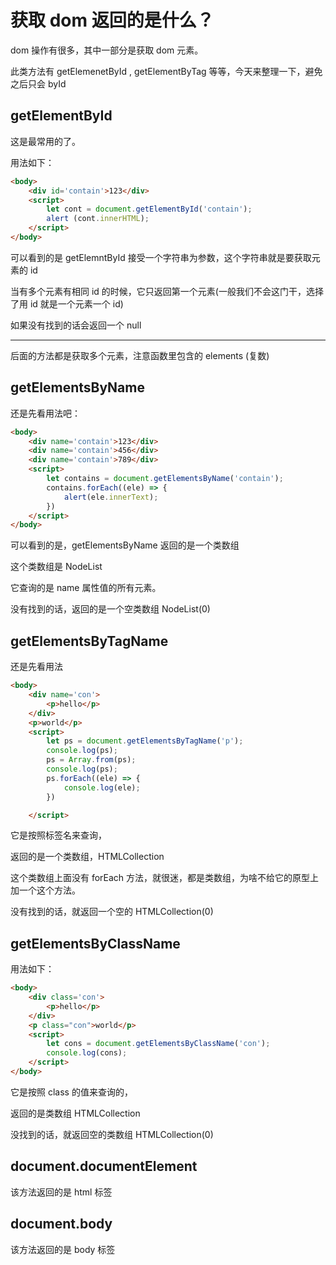# 获取 dom 返回的是什么？    

dom 操作有很多，其中一部分是获取 dom 元素。     

此类方法有 getElemenetById , getElementByTag  等等，今天来整理一下，避免之后只会 byId     

## getElementById

这是最常用的了。      

用法如下：    

```html
<body>
    <div id='contain'>123</div>
    <script>
        let cont = document.getElementById('contain');
        alert (cont.innerHTML);
    </script>
</body>
```    
可以看到的是 getElemntById 接受一个字符串为参数，这个字符串就是要获取元素的 id     

当有多个元素有相同 id 的时候，它只返回第一个元素(一般我们不会这门干，选择了用 id 就是一个元素一个 id)     

如果没有找到的话会返回一个 null     

---

后面的方法都是获取多个元素，注意函数里包含的 elements (复数)      

## getElementsByName

还是先看用法吧：    

```html
<body>
    <div name='contain'>123</div>
    <div name='contain'>456</div>
    <div name='contain'>789</div>
    <script>
        let contains = document.getElementsByName('contain');
        contains.forEach((ele) => {
            alert(ele.innerText);
        })
    </script>
</body>
```     
可以看到的是，getElementsByName 返回的是一个类数组     

这个类数组是 NodeList      

它查询的是 name 属性值的所有元素。     

没有找到的话，返回的是一个空类数组 NodeList(0)     

## getElementsByTagName

还是先看用法      

```html
<body>
    <div name='con'>
        <p>hello</p>
    </div>
    <p>world</p>
    <script>
        let ps = document.getElementsByTagName('p');
        console.log(ps);
        ps = Array.from(ps);
        console.log(ps);
        ps.forEach((ele) => {
            console.log(ele);
        })

    </script>
```    
它是按照标签名来查询，    

返回的是一个类数组，HTMLCollection     

这个类数组上面没有 forEach 方法，就很迷，都是类数组，为啥不给它的原型上加一个这个方法。    

没有找到的话，就返回一个空的 HTMLCollection(0)     

## getElementsByClassName

用法如下：    

```html
<body>
    <div class='con'>
        <p>hello</p>
    </div>
    <p class="con">world</p>
    <script>
        let cons = document.getElementsByClassName('con');
        console.log(cons);
    </script>
</body>
```     
它是按照 class 的值来查询的，    

返回的是类数组 HTMLCollection      

没找到的话，就返回空的类数组 HTMLCollection(0)     

## document.documentElement    

该方法返回的是 html 标签     

## document.body 

该方法返回的是 body 标签    




